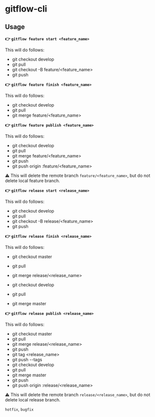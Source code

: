 # gitflow-cli


## Usage
**:point_right: `gitflow feature start <feature_name>`**

This will do follows: 
- git checkout develop
- git pull
- git checkout -B feature/<feature_name>
- git push


**:point_right: `gitflow feature finish <feature_name>`**

This will do follows: 
- git checkout develop
- git pull
- git merge feature/<feature_name>



**:point_right: `gitflow feature publish <feature_name>`**

This will do follows: 
- git checkout develop
- git pull
- git merge feature/<feature_name>
- git push
- git push origin :feature/<feature_name>

:warning: This will delete the remote branch `feature/<feature_name>`, but do not delete local feature branch.


**:point_right: `gitflow release start <release_name>`**

This will do follows: 
- git checkout develop
- git pull
- git checkout -B release/<feature_name>
- git push

**:point_right: `gitflow release finish <release_name>`**

This will do follows: 
- git checkout master
- git pull
- git merge release/<release_name>

- git checkout develop
- git pull
- git merge master


**:point_right: `gitflow release publish <release_name>`**

This will do follows: 
- git checkout master
- git pull
- git merge release/<release_name>
- git push
- git tag <release_name>
- git push --tags
- git checkout develop
- git pull
- git merge master
- git push
- git push origin :release/<release_name>

:warning: This will delete the remote branch `release/<release_name>`, but do not delete local release branch.



`hotfix`, `bugfix`